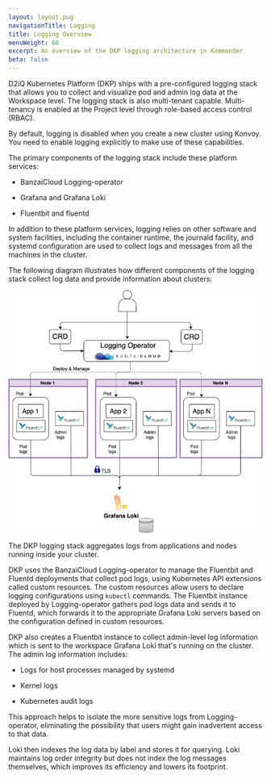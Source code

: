 ```yaml
---
layout: layout.pug
navigationTitle: Logging
title: Logging Overview
menuWeight: 60
excerpt: An overview of the DKP logging architecture in Kommander
beta: false
---
```


<!-- markdownlint-disable MD030 -->

D2iQ Kubernetes Platform (DKP) ships with a pre-configured logging stack that allows you to collect and visualize pod and admin log data at the Workspace level. The logging stack is also multi-tenant capable. Multi-tenancy is enabled at the Project level through role-based access control (RBAC).

By default, logging is disabled when you create a new cluster using Konvoy. You need to enable logging explicitly to make use of these capabilities.

The primary components of the logging stack include these platform services:

-  BanzaiCloud Logging-operator

-  Grafana and Grafana Loki

-  Fluentbit and fluentd

In addition to these platform services, logging relies on other software and system facilities, including the container runtime, the journald facility, and systemd configuration are used to collect logs and messages from all the machines in the cluster.

The following diagram illustrates how different components of the logging stack collect log data and provide information about clusters:

![DKP Logging Architecture](../img/dkp2.0-logging-arch.png)

The DKP logging stack aggregates logs from applications and nodes running inside your cluster.

DKP uses the BanzaiCloud Logging-operator to manage the Fluentbit and Fluentd deployments that collect pod logs, using Kubernetes API extensions called custom resources. The custom resources allow users to declare logging configurations using `kubectl` commands. The Fluentbit instance deployed by Logging-operator gathers pod logs data and sends it to Fluentd, which forwards it to the appropriate Grafana Loki servers based on the configuration defined in custom resources.

DKP also creates a Fluentbit instance to collect admin-level log information which is sent to the workspace Grafana Loki that's running on the cluster. The admin log information includes:

-  Logs for host processes managed by systemd

-  Kernel logs

-  Kubernetes audit logs

This approach helps to isolate the more sensitive logs from Logging-operator, eliminating the possibility that users might gain inadvertent access to that data.

Loki then indexes the log data by label and stores it for querying. Loki maintains log order integrity but does not index the log messages themselves, which improves its efficiency and lowers its footprint.
